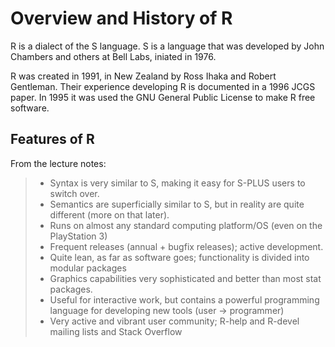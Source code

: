 
# Overview and History of R

R is a dialect of the S language. S is a language that was developed by John Chambers and others at Bell Labs, iniated in 1976.

R was created in 1991, in New Zealand by Ross Ihaka and Robert Gentleman. Their experience developing R is documented in a 1996 JCGS paper. In 1995 it was used the GNU General Public License to make R free software.

## Features of R

From the lecture notes:
> - Syntax is very similar to S, making it easy for S-PLUS users to switch over. 
>- Semantics are superficially similar to S, but in reality are quite different (more on that later). 
>- Runs on almost any standard computing platform/OS (even on the PlayStation 3) 
>- Frequent releases (annual + bugfix releases); active development. 
>- Quite lean, as far as software goes; functionality is divided into modular packages 
>- Graphics capabilities very sophisticated and better than most stat packages. 
>- Useful for interactive work, but contains a powerful programming language for developing new tools (user -> programmer) 
>- Very active and vibrant user community; R-help and R-devel mailing lists and Stack Overflow
<!--stackedit_data:
eyJoaXN0b3J5IjpbLTE3OTY3OTAxNCw3MzA5OTgxMTZdfQ==
-->